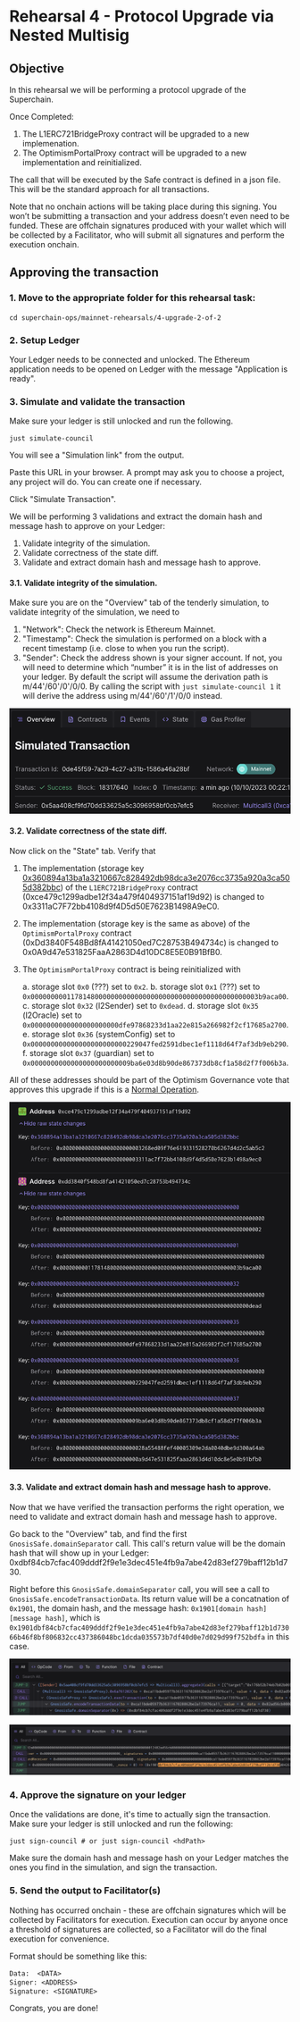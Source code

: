 # Rehearsal 4 - Protocol Upgrade via Nested Multisig

## Objective

In this rehearsal we will be performing a protocol upgrade of the
Superchain.

Once Completed:
1. The L1ERC721BridgeProxy contract will be upgraded to a new
   implemenation.
2. The OptimismPortalProxy contract will be upgraded to a new
   implementation and reinitialized.

The call that will be executed by the Safe contract is defined in a
json file. This will be the standard approach for all transactions.

Note that no onchain actions will be taking place during this
signing. You won’t be submitting a transaction and your address
doesn’t even need to be funded. These are offchain signatures produced
with your wallet which will be collected by a Facilitator, who will
submit all signatures and perform the execution onchain.


## Approving the transaction

### 1. Move to the appropriate folder for this rehearsal task:

```
cd superchain-ops/mainnet-rehearsals/4-upgrade-2-of-2
```

### 2. Setup Ledger

Your Ledger needs to be connected and unlocked. The Ethereum
application needs to be opened on Ledger with the message "Application
is ready".

### 3. Simulate and validate the transaction

Make sure your ledger is still unlocked and run the following.

``` shell
just simulate-council
```

You will see a "Simulation link" from the output.

Paste this URL in your browser. A prompt may ask you to choose a
project, any project will do. You can create one if necessary.

Click "Simulate Transaction".

We will be performing 3 validations and extract the domain hash and
message hash to approve on your Ledger:

1. Validate integrity of the simulation.
2. Validate correctness of the state diff.
3. Validate and extract domain hash and message hash to approve.

#### 3.1. Validate integrity of the simulation.

Make sure you are on the "Overview" tab of the tenderly simulation, to
validate integrity of the simulation, we need to

1. "Network": Check the network is Ethereum Mainnet.
2. "Timestamp": Check the simulation is performed on a block with a
   recent timestamp (i.e. close to when you run the script).
3. "Sender": Check the address shown is your signer account. If not,
   you will need to determine which “number” it is in the list of
   addresses on your ledger. By default the script will assume the
   derivation path is m/44'/60'/0'/0/0. By calling the script with
   `just simulate-council 1` it will derive the address using
   m/44'/60'/1'/0/0 instead.

![](./images/tenderly-overview-network.png)

#### 3.2. Validate correctness of the state diff.

Now click on the "State" tab. Verify that

1. The implementation (storage key
    [0x360894a13ba1a3210667c828492db98dca3e2076cc3735a920a3ca505d382bbc](https://github.com/ethereum-optimism/optimism/blob/cb42a6108d780451f6cecceff8182e11aa6a0490/packages/contracts-bedrock/src/libraries/Constants.sol#L27C9-L27C75))
    of the `L1ERC721BridgeProxy` contract
    (0xce479c1299adbe12f34a479f404937151af19d92) is changed to
    0x3311aC7F72bb4108d9f4D5d50E7623B1498A9eC0.
2. The implementation (storage key is the same as above) of the
   `OptimismPortalProxy` contract
   (0xDd3840F548Bd8fA41421050ed7C28753B494734c) is changed to
   0x0A9d47e531825FaaA2863D4d10DC8E5E0B91BfB0.
3. The `OptimismPortalProxy` contract is being reinitialized with

   a. storage slot `0x0` (???) set to `0x2`.
   b. storage slot `0x1` (???) set to `0x000000000117814800000000000000000000000000000000000000003b9aca00`.
   c. storage slot `0x32` (l2Sender) set to `0xdead`.
   d. storage slot `0x35` (l2Oracle) set to `0x0000000000000000000000dfe97868233d1aa22e815a266982f2cf17685a2700`.
   e. storage slot `0x36` (systemConfig) set to `0x000000000000000000000000229047fed2591dbec1ef1118d64f7af3db9eb290`.
   f. storage slot `0x37` (guardian) set to `0x0000000000000000000000009ba6e03d8b90de867373db8cf1a58d2f7f006b3a`.


All of these addresses should be part of the Optimism Governance vote
that approves this upgrade if this is a [Normal
Operation](https://github.com/ethereum-optimism/OPerating-manual/blob/1f42a3766d084864a818b93ce7ba0857a4a846ea/Security%20Council%20Charter%20v0.1.md#normal-operation).

![](./images/tenderly-state-diff.png)


#### 3.3. Validate and extract domain hash and message hash to approve.

Now that we have verified the transaction performs the right
operation, we need to validate and extract domain hash and message
hash to approve.

Go back to the "Overview" tab, and find the first
`GnosisSafe.domainSeparator` call. This call's return value will be
the domain hash that will show up in your Ledger:
0xdbf84cb7cfac409dddf2f9e1e3dec451e4fb9a7abe42d83ef279baff12b1d730.

Right before this `GnosisSafe.domainSeparator` call, you will see a
call to `GnosisSafe.encodeTransactionData`. Its return value will be a
concatnation of `0x1901`, the domain hash, and the message hash:
`0x1901[domain hash][message hash]`, which is
`0x1901dbf84cb7cfac409dddf2f9e1e3dec451e4fb9a7abe42d83ef279baff12b1d73066b46f8bf806832cc437386048bc1dcda035573b7df40d0e7d029d99f752bdfa`
in this case.

![](./images/tenderly-hashes-1.png)

![](./images/tenderly-hashes-2.png)

### 4. Approve the signature on your ledger

Once the validations are done, it's time to actually sign the
transaction. Make sure your ledger is still unlocked and run the
following:

``` shell
just sign-council # or just sign-council <hdPath>
```

Make sure the domain hash and message hash on your Ledger matches the
ones you find in the simulation, and sign the transaction.

### 5. Send the output to Facilitator(s)

Nothing has occurred onchain - these are offchain signatures which
will be collected by Facilitators for execution. Execution can occur
by anyone once a threshold of signatures are collected, so a
Facilitator will do the final execution for convenience.

Format should be something like this:

```
Data:  <DATA>
Signer: <ADDRESS>
Signature: <SIGNATURE>
```

Congrats, you are done!
